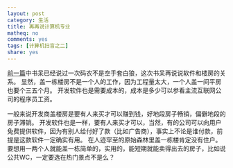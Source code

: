 ```yaml
---
layout: post 
category: 生活
title: 再再说计算机专业
matheq: no
comments: yes
tags: [计算机扫盲之二]
share: yes
---
```


[前一篇](http://yanshuo.name/cn/2015/01/computermajor/)中书呆已经说过一次码农不是空手套白狼，这次书呆再说说软件和楼房的关系。
显然，盖一栋楼房不是一个人的工作，因为工程量太大，一个人盖一间平房也要个三五个月。
开发软件也是需要成本的，成本是多少可以参看主流互联网公司的程序员工资。

一般来说开发商盖楼房是要有人来买才可以赚到钱，好地段房子畅销，偏僻地段的房子滞销。
开发软件也是一样，要有人来买才可以，当然，有的公司可以向用户免费提供软件，因为有别人给付好了款（比如广告商），事实上不论是谁付款，前提是这款软件一定确实有用。
在人迹罕至的原始森林里盖一栋楼肯定没有住户。
要想用一两个人就能盖一栋简单的，实用的，能短期就能卖得出去的房子，比如说公共WC，一定要选在热门景点不是么？
